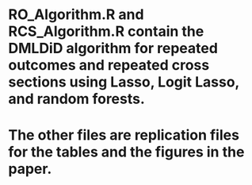# RO_Algorithm.R and RCS_Algorithm.R contain the DMLDiD algorithm for repeated outcomes and repeated cross sections using Lasso, Logit Lasso, and random forests. 
# The other files are replication files for the tables and the figures in the paper. 
